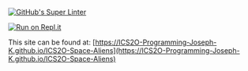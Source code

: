 [![GitHub's Super Linter](https://github.com/ICS2O-Programming-Joseph-K/ICS2O-Space-Aliens/workflows/GitHub's%20Super%20Linter/badge.svg)](https://github.com/ICS2O-Programming-Joseph-K/ICS2O-Space-Aliens/actions)

[![Run on Repl.it](https://repl.it/badge/github/ICS2O-Programming-Joseph-K/ICS2O-Space-Aliens)](https://repl.it/github/ICS2O-Programming-Joseph-K/ICS2O-Space-Aliens)

This site can be found at: [https://ICS2O-Programming-Joseph-K.github.io/ICS2O-Space-Aliens](https://ICS2O-Programming-Joseph-K.github.io/ICS2O-Space-Aliens)
